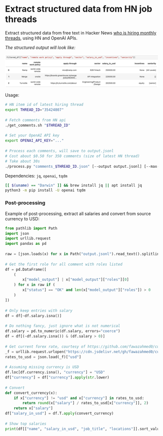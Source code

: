 # Extract structured data from HN job threads 

Extract structured data from free text in Hacker News [who is hiring monthly threads](https://news.ycombinator.com/item?id=35424807), using HN and OpenAI APIs.

_The structured output will look like:_

![example of structured output](./example_output.png)

Usage:
```bash
# HN item id of latest hiring thread
export THREAD_ID="35424807"

# Fetch comments from HN api
./get_comments.sh "$THREAD_ID"

# Set your OpenAI API key
export OPENAI_API_KEY="..."

# Process each comments, will save to output.jsonl
# Cost about $0.50 for 350 comments (size of latest HN thread)
# Take about 30s
./process.py "comments_$THREAD_ID.json" [--output output.jsonl] [--max-parallel-requests 64]
```

Dependencies: `jq`, `openai`, `tqdm`
```bash
[[ $(uname) == "Darwin" ]] && brew install jq || apt install jq
python3 -m pip install -U openai tqdm
```

### Post-processing

Example of post-processing, extract all salaries and convert from source currency to USD:
```python
from pathlib import Path
import json
import urllib.request
import pandas as pd

raw = [json.loads(x) for x in Path("output.jsonl").read_text().splitlines()]

# Get the first role for all comment with roles listed
df = pd.DataFrame([
    (
        x["model_output"] | x["model_output"]["roles"][0]
    ) for x in raw if (
        x["status"] == "OK" and len(x["model_output"]["roles"]) > 0
    )
])

# Only keep entries with salary
df = df[~df.salary.isna()]

# Do nothing fancy, just ignore what is not numerical
df.salary = pd.to_numeric(df.salary, errors="coerce")
df = df[(~df.salary.isna()) & (df.salary > 0)]

# Get current forex rate, courtesy of https://github.com/fawazahmed0/currency-api
_f = urllib.request.urlopen("https://cdn.jsdelivr.net/gh/fawazahmed0/currency-api@1/latest/currencies/usd.json")
rates_to_usd = json.load(_f)["usd"]

# Assuming missing currency is USD
df.loc[df.currency.isna(), "currency"] = "USD"
df["currency"] = df["currency"].apply(str.lower)

# Convert
def convert_currency(x):
    if x["currency"] != "usd" and x["currency"] in rates_to_usd:
        return round(x["salary"] / rates_to_usd[x["currency"]], 2)
    return x["salary"]
df["salary_in_usd"] = df.T.apply(convert_currency)

# Show top salaries
print(df[["name", "salary_in_usd", "job_title", "locations"]].sort_values(by="salary_in_usd", ascending=False))
```
